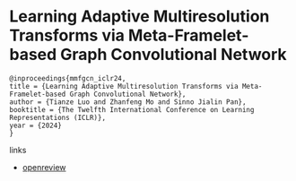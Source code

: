 # Learning Adaptive Multiresolution Transforms via Meta-Framelet-based Graph Convolutional Network

```
@inproceedings{mmfgcn_iclr24,
title = {Learning Adaptive Multiresolution Transforms via Meta-Framelet-based Graph Convolutional Network},
author = {Tianze Luo and Zhanfeng Mo and Sinno Jialin Pan},
booktitle = {The Twelfth International Conference on Learning Representations (ICLR)},
year = {2024}
}
```

links
- [openreview](https://openreview.net/forum?id=5RielfrDkP)
